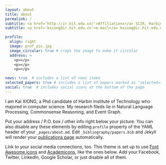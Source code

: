 ```yaml
---
layout: about
title: about
permalink: /
subtitle: <a href='http://ir.hit.edu.cn/'>Affiliations</a> SCIR, Harbin Institute of Technology, Harbin, China
subtitle: <a href='kxiong@ir.hit.edu.cn'>e-mail</a> kxiong@ir.hit.edu.cn

profile:
  align: right
  image: prof_pic.jpg
  image_circular: true # crops the image to make it circular
  address: >
    <p></p>
    <p></p>
    <p></p>

news: true  # includes a list of news items
selected_papers: true # includes a list of papers marked as "selected={true}"
social: true  # includes social icons at the bottom of the page
---
```


I am Kai XIONG, a Phd candidate of Harbin Institute of Technology who majored in computer science. My research fileds lie in Natural Language Processing, Commonsense Reasoning, and Event Graph.

Put your address / P.O. box / other info right below your picture. You can also disable any these elements by editing `profile` property of the YAML header of your `_pages/about.md`. Edit `_bibliography/papers.bib` and Jekyll will render your [publications page](/al-folio/publications/) automatically.

Link to your social media connections, too. This theme is set up to use [Font Awesome icons](http://fortawesome.github.io/Font-Awesome/) and [Academicons](https://jpswalsh.github.io/academicons/), like the ones below. Add your Facebook, Twitter, LinkedIn, Google Scholar, or just disable all of them.
